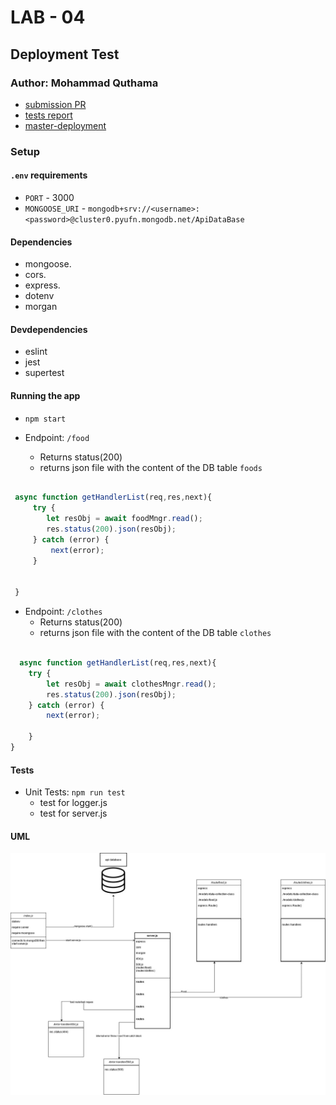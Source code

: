 # LAB - 04

## Deployment Test

### Author: Mohammad Quthama

- [submission PR](https://github.com/mohammad-qethama/api-server/pull/1)
- [tests report](https://github.com/mohammad-qethama/api-server/actions)
- [master-deployment](https://api-server-maq.herokuapp.com/)

### Setup

#### `.env` requirements

- `PORT` - 3000
- `MONGOOSE_URI` - `mongodb+srv://<username>:<password>@cluster0.pyufn.mongodb.net/ApiDataBase`

#### Dependencies

- mongoose.
- cors.
- express.
- dotenv
- morgan

#### Devdependencies

- eslint
- jest
- supertest

#### Running the app

- `npm start`

- Endpoint: `/food`
  - Returns status(200)
  - returns json file with the content of the DB table `foods`

```JavaScript

 async function getHandlerList(req,res,next){
     try {
        let resObj = await foodMngr.read();
        res.status(200).json(resObj);
     } catch (error) {
         next(error);         
     }
    

 }

```

- Endpoint: `/clothes`
  - Returns status(200)
  - returns json file with the content of the DB table `clothes`

```JavaScript

  async function getHandlerList(req,res,next){
    try {
        let resObj = await clothesMngr.read();
        res.status(200).json(resObj);
    } catch (error) {
        next(error);
        
    }
}
```

#### Tests

- Unit Tests: `npm run test`
  - test for logger.js
  - test for server.js

#### UML

![UML Diagram](uml.jpg)
